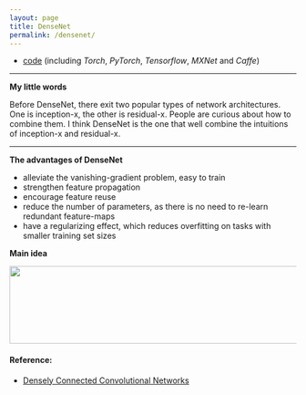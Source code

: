 ```yaml
---
layout: page
title: DenseNet
permalink: /densenet/
---
```


* [code](https://github.com/liuzhuang13/DenseNet) (including *Torch*, *PyTorch*, *Tensorflow*, *MXNet* and *Caffe*)

------

**My little words**

Before DenseNet, there exit two popular types of network architectures. One is inception-x, the other is residual-x. People are curious about how to combine them. I think DenseNet is the one that well combine the intuitions of inception-x and residual-x.

------

**The advantages of DenseNet**  

* alleviate the vanishing-gradient problem, easy to train 
* strengthen feature propagation  
* encourage feature reuse  
* reduce the number of parameters, as there is no need to re-learn redundant feature-maps
* have a regularizing effect, which reduces overfitting on tasks with smaller training set sizes

**Main idea**  

<div align="center">
<img src="http://othl3wan7.bkt.clouddn.com/densenet.png" height="136" width="692">
</div>


#### Reference:
* [Densely Connected Convolutional Networks](https://arxiv.org/abs/1608.06993)
